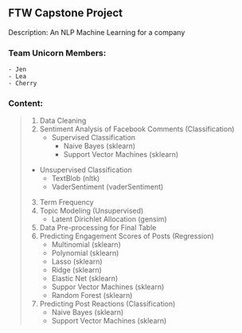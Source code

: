 ## FTW Capstone Project
Description: An NLP Machine Learning for a company

### Team Unicorn Members:
    - Jen
    - Lea
    - Cherry

### Content:
> 1. Data Cleaning
> 2. Sentiment Analysis of Facebook Comments (Classification)
>    - Supervised Classification
>      - Naive Bayes (sklearn)
>      - Support Vector Machines (sklearn)
>   - Unsupervised Classification
>      - TextBlob (nltk)
>      - VaderSentiment (vaderSentiment)
> 3. Term Frequency
> 4. Topic Modeling (Unsupervised)
>    - Latent Dirichlet Allocation (gensim)
> 5. Data Pre-processing for Final Table
> 6. Predicting Engagement Scores of Posts (Regression)
>    - Multinomial (sklearn)
>    - Polynomial (sklearn)
>    - Lasso (sklearn)
>    - Ridge (sklearn)
>    - Elastic Net (sklearn)
>    - Suppor Vector Machines (sklearn)
>    - Random Forest (sklearn)
> 7. Predicting Post Reactions (Classification)
>    - Naive Bayes (sklearn)
>    - Support Vector Machines (sklearn)
